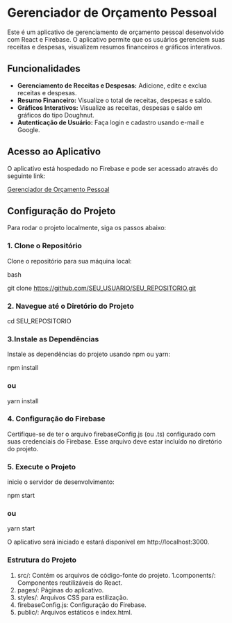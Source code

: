 
# Gerenciador de Orçamento Pessoal

Este é um aplicativo de gerenciamento de orçamento pessoal desenvolvido com React e Firebase. O aplicativo permite que os usuários gerenciem suas receitas e despesas, visualizem resumos financeiros e gráficos interativos.

## Funcionalidades

- **Gerenciamento de Receitas e Despesas:** Adicione, edite e exclua receitas e despesas.
- **Resumo Financeiro:** Visualize o total de receitas, despesas e saldo.
- **Gráficos Interativos:** Visualize as receitas, despesas e saldo em gráficos do tipo Doughnut.
- **Autenticação de Usuário:** Faça login e cadastro usando e-mail e Google.

## Acesso ao Aplicativo

O aplicativo está hospedado no Firebase e pode ser acessado através do seguinte link:

[Gerenciador de Orçamento Pessoal](https://orcamentopessoal-7751d.firebaseapp.com)

## Configuração do Projeto

Para rodar o projeto localmente, siga os passos abaixo:

### 1. Clone o Repositório

Clone o repositório para sua máquina local:

bash

git clone https://github.com/SEU_USUARIO/SEU_REPOSITORIO.git

### 2.  Navegue até o Diretório do Projeto
cd SEU_REPOSITORIO

### 3.Instale as Dependências

Instale as dependências do projeto usando npm ou yarn:

npm install
### ou
yarn install

### 4. Configuração do Firebase
Certifique-se de ter o arquivo firebaseConfig.js (ou .ts) configurado com suas credenciais do Firebase. Esse arquivo deve estar incluído no diretório do projeto.

### 5.  Execute o Projeto

inicie o servidor de desenvolvimento:

npm start
### ou

yarn start

O aplicativo será iniciado e estará disponível em http://localhost:3000.

### Estrutura do Projeto

1. src/: Contém os arquivos de código-fonte do projeto.
1.components/: Componentes reutilizáveis do React.
1. pages/: Páginas do aplicativo.
1. styles/: Arquivos CSS para estilização.
1. firebaseConfig.js: Configuração do Firebase.
1. public/: Arquivos estáticos e index.html.


